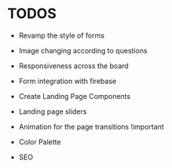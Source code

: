 # TODOS

 - Revamp the style of forms
 - Image changing according to questions
 - Responsiveness across the board

 - Form integration with firebase
 - Create Landing Page Components
 - Landing page sliders

 - Animation for the page transitions !important
 - Color Palette
 - SEO
